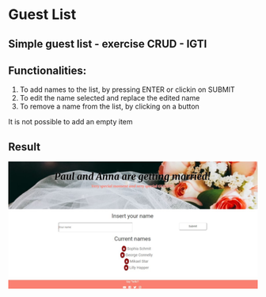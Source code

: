 <h1>Guest List</h1>
<h2>Simple guest list - exercise CRUD - IGTI</h2>

<h2>Functionalities:</h2>
<ol>
  <li>To add names to the list, by pressing ENTER or clickin on SUBMIT</li>
  <li>To edit the name selected and replace the edited name</li>
  <li>To remove a name from the list, by clicking on a button</li>
</ol>
<p>It is not possible to add an empty item</p>

<h2>Result</h2>
<img src=images/screen.jpg>
